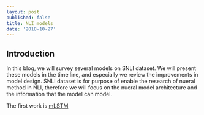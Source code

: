 ```yaml
---
layout: post
published: false
title: NLI models
date: '2018-10-27'
---
```

## Introduction 
In this blog, we will survey several models on SNLI dataset. We will present these models in the time line, and especially we review the improvements in model design. SNLI dataset is for purpose of enable the research of nueral method in NLI, therefore we will focus on the nueral model architecture and the information that the model can model.  

The first work is [mLSTM]()

